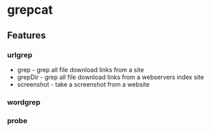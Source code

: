 # grepcat

## Features

### urlgrep

* grep - grep all file download links from a site
* grepDir - grep all file download links from a webservers index site
* screenshot - take a screenshot from a website

### wordgrep

### probe